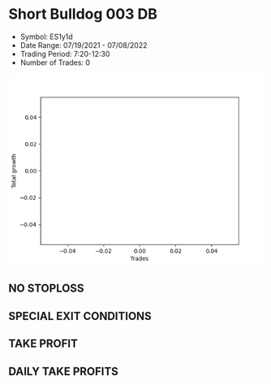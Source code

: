# Short Bulldog 003 DB 
- Symbol: ES1y1d
- Date Range: 07/19/2021 - 07/08/2022
- Trading Period: 7:20-12:30
- Number of Trades: 0

![Plot](ShortBulldog003DBES1y1d.png)
## NO STOPLOSS









## SPECIAL EXIT CONDITIONS 


## TAKE PROFIT











## DAILY TAKE PROFITS




























